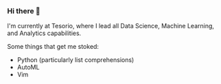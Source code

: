 ### Hi there 👋

I'm currently at Tesorio, where I lead all Data Science, Machine Learning, and Analytics capabilities.

Some things that get me stoked:
- Python (particularly list comprehensions)
- AutoML 
- Vim

<!--
**chasedehan/chasedehan** is a ✨ _special_ ✨ repository because its `README.md` (this file) appears on your GitHub profile.

Here are some ideas to get you started:

- 🔭 I’m currently working on ...
- 🌱 I’m currently learning ...
- 👯 I’m looking to collaborate on ...
- 🤔 I’m looking for help with ...
- 💬 Ask me about ...
- 📫 How to reach me: ...
- 😄 Pronouns: ...
- ⚡ Fun fact: ...
-->

